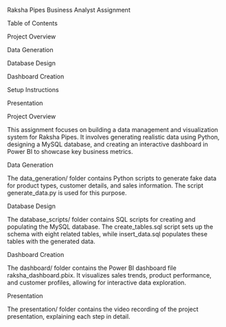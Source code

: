 Raksha Pipes Business Analyst Assignment

Table of Contents

Project Overview

Data Generation

Database Design

Dashboard Creation

Setup Instructions

Presentation

Project Overview

This assignment focuses on building a data management and visualization system for Raksha Pipes. It involves generating realistic data using Python, designing a MySQL database, and creating an interactive dashboard in Power BI to showcase key business metrics.


Data Generation

The data_generation/ folder contains Python scripts to generate fake data for product types, customer details, and sales information. The script generate_data.py is used for this purpose.


Database Design

The database_scripts/ folder contains SQL scripts for creating and populating the MySQL database. The create_tables.sql script sets up the schema with eight related tables, while insert_data.sql populates these tables with the generated data.


Dashboard Creation

The dashboard/ folder contains the Power BI dashboard file raksha_dashboard.pbix. It visualizes sales trends, product performance, and customer profiles, allowing for interactive data exploration.


Presentation

The presentation/ folder contains the video recording of the project presentation, explaining each step in detail.
